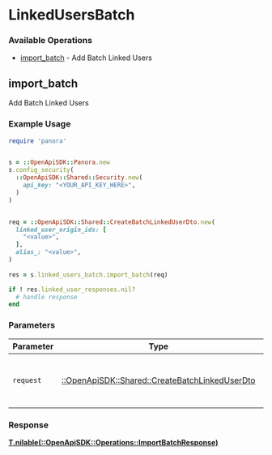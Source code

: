 # LinkedUsersBatch


### Available Operations

* [import_batch](#import_batch) - Add Batch Linked Users

## import_batch

Add Batch Linked Users

### Example Usage

```ruby
require 'panora'


s = ::OpenApiSDK::Panora.new
s.config_security(
  ::OpenApiSDK::Shared::Security.new(
    api_key: "<YOUR_API_KEY_HERE>",
  )
)


req = ::OpenApiSDK::Shared::CreateBatchLinkedUserDto.new(
  linked_user_origin_ids: [
    "<value>",
  ],
  alias_: "<value>",
)
    
res = s.linked_users_batch.import_batch(req)

if ! res.linked_user_responses.nil?
  # handle response
end

```

### Parameters

| Parameter                                                                                         | Type                                                                                              | Required                                                                                          | Description                                                                                       |
| ------------------------------------------------------------------------------------------------- | ------------------------------------------------------------------------------------------------- | ------------------------------------------------------------------------------------------------- | ------------------------------------------------------------------------------------------------- |
| `request`                                                                                         | [::OpenApiSDK::Shared::CreateBatchLinkedUserDto](../../models/shared/createbatchlinkeduserdto.md) | :heavy_check_mark:                                                                                | The request object to use for the request.                                                        |


### Response

**[T.nilable(::OpenApiSDK::Operations::ImportBatchResponse)](../../models/operations/importbatchresponse.md)**

